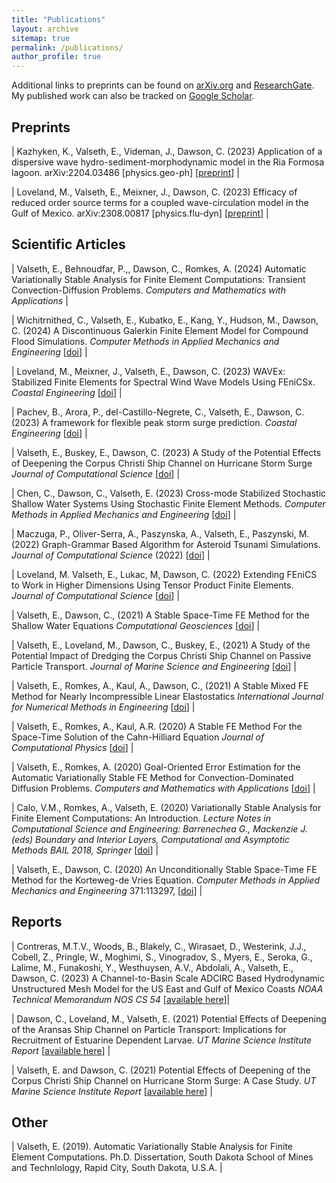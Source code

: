 ```yaml
---
title: "Publications"
layout: archive
sitemap: true
permalink: /publications/
author_profile: true
---
```


Additional links to preprints can be found on [arXiv.org](https://arxiv.org/search/?query=eirik+valseth&searchtype=author&abstracts=show&order=-announced_date_first&size=50) and [ResearchGate](https://www.researchgate.net/profile/Eirik_Valseth).
My published work can also be tracked on [Google Scholar](https://scholar.google.com/citations?user=U-GhD5IAAAAJ&hl=en).

## Preprints

| Kazhyken, K., Valseth, E., Videman, J., Dawson, C. (2023) Application of a dispersive wave hydro-sediment-morphodynamic model in the Ria Formosa lagoon. arXiv:2204.03486 [physics.geo-ph]  [[preprint](https://arxiv.org/abs/2204.03486)] |

| Loveland, M., Valseth, E., Meixner, J., Dawson, C. (2023) Efficacy of reduced order source terms for a coupled wave-circulation model in the Gulf of Mexico. arXiv:2308.00817 [physics.flu-dyn]  [[preprint](https://arxiv.org/pdf/2310.06199.pdf)]   |






## Scientific Articles
| Valseth, E., Behnoudfar, P.,, Dawson, C., Romkes, A. (2024) Automatic Variationally Stable Analysis for Finite Element Computations: Transient Convection-Diffusion Problems. _Computers and Mathematics with Applications_  |

| Wichitrnithed, C., Valseth, E., Kubatko, E., Kang, Y., Hudson, M., Dawson, C. (2024) A Discontinuous Galerkin Finite Element Model for Compound Flood Simulations. _Computer Methods in Applied Mechanics and Engineering_   [[doi](https://doi.org/10.1016/j.cma.2023.116707)] |

| Loveland, M., Meixner, J., Valseth, E.,  Dawson, C. (2023)  WAVEx: Stabilized Finite Elements for Spectral Wind Wave Models Using FEniCSx. _Coastal Engineering_  [[doi](https://doi.org/10.1016/j.coastaleng.2023.104425)] |

| Pachev, B., Arora, P.,  del-Castillo-Negrete, C.,  Valseth, E., Dawson, C. (2023) A framework for flexible peak storm surge prediction. _Coastal Engineering_   [[doi](https://doi.org/10.1016/j.coastaleng.2023.104406)] | 

| Valseth, E., Buskey, E.,  Dawson, C. (2023) A Study of the Potential Effects of Deepening the Corpus Christi Ship Channel on Hurricane Storm Surge _Journal of Computational Science_  [[doi](https://doi.org/10.1016/j.jocs.2023.102138)] |

| Chen, C., Dawson, C., Valseth, E. (2023) Cross-mode Stabilized Stochastic Shallow Water Systems Using Stochastic Finite Element Methods. _Computer Methods in Applied Mechanics and Engineering_   [[doi](https://doi.org/10.1016/j.cma.2022.115873)] |

| Maczuga, P., Oliver-Serra, A., Paszynska, A., Valseth, E., Paszynski, M. (2022) Graph-Grammar Based Algorithm for Asteroid Tsunami Simulations. _Journal of Computational Science_ (2022) [[doi](https://doi.org/10.1016/j.jocs.2022.101856)] |

| Loveland, M. Valseth, E., Lukac, M, Dawson, C. (2022) Extending FEniCS to Work in Higher Dimensions Using Tensor Product Finite Elements. _Journal of Computational Science_   [[doi](https://doi.org/10.1016/j.jocs.2022.101831)] | 

| Valseth, E., Dawson, C., (2021) A Stable Space-Time FE Method for the Shallow Water Equations  _Computational Geosciences_ [[doi](https://doi.org/10.1007/s10596-021-10108-4)]  |

| Valseth, E., Loveland, M., Dawson, C., Buskey, E., (2021) A Study of the Potential Impact of Dredging the Corpus Christi Ship Channel on Passive Particle Transport. _Journal of Marine Science and Engineering_ [[doi](https://doi.org/10.3390/jmse9090935)]  |

| Valseth, E., Romkes, A., Kaul, A.,  Dawson, C., (2021) A Stable Mixed FE Method for Nearly Incompressible Linear Elastostatics  _International Journal for Numerical Methods in Engineering_ [[doi](https://doi.org/10.1002/nme.6743)]  |

| Valseth, E., Romkes, A., Kaul, A.R. (2020) A Stable FE Method For the Space-Time Solution of the Cahn-Hilliard Equation _Journal of Computational Physics_  [[doi](https://doi.org/10.1016/j.jcp.2021.110426)] |

| Valseth, E., Romkes, A. (2020) Goal-Oriented Error Estimation for the Automatic Variationally Stable FE Method for Convection-Dominated Diffusion Problems.  _Computers and Mathematics with Applications_ [[doi](https://doi.org/10.1016/j.camwa.2020.10.019)] |

| Calo, V.M., Romkes, A., Valseth, E.  (2020) Variationally Stable Analysis for Finite Element Computations: An Introduction. _Lecture Notes in Computational Science and Engineering: Barrenechea G., Mackenzie J. (eds) Boundary and Interior Layers, Computational and Asymptotic Methods BAIL 2018, Springer_ [[doi](https://doi.org/10.1007/978-3-030-41800-7)] |

| Valseth, E., Dawson, C. (2020) An Unconditionally Stable Space-Time FE Method for the Korteweg-de Vries Equation. _Computer Methods in Applied Mechanics and Engineering_ 371:113297, [[doi](https://doi.org/10.1016/j.cma.2020.113297)] |

## Reports 


| Contreras, M.T.V., Woods, B., Blakely, C., Wirasaet, D., Westerink, J.J., Cobell, Z., Pringle, W., Moghimi, S., Vinogradov, S., Myers, E., Seroka, G., Lalime, M., Funakoshi, Y., Westhuysen, A.V., Abdolali, A., Valseth, E., Dawson, C. (2023) A Channel-to-Basin Scale ADCIRC Based Hydrodynamic Unstructured Mesh Model for the US East and Gulf of Mexico Coasts _NOAA Technical Memorandum NOS CS 54_ [[available here](https://repository.library.noaa.gov/view/noaa/48079/noaa_48079_DS1.pdf)]|

| Dawson, C., Loveland, M., Valseth, E. (2021) Potential Effects of Deepening of the Aransas Ship Channel on Particle Transport: Implications for Recruitment of Estuarine Dependent Larvae. _UT Marine Science Institute Report_  [[available here](https://utmsi.utexas.edu/images/MSI/Blog_Research/OdenInstitute_PotentialEffectsofDeepeningoftheAransasShipChannelonParticleTransport.pdf)] |


| Valseth, E. and Dawson, C. (2021) Potential Effects of Deepening of the Corpus Christi Ship Channel on Hurricane Storm Surge: A Case Study. _UT Marine Science Institute Report_  [[available here](https://utmsi.utexas.edu/images/MSI/Blog_Research/Valseth_and_Dawson_2022.pdf)] |



## Other

| Valseth, E. (2019). Automatic Variationally Stable Analysis for Finite Element Computations. Ph.D. Dissertation, South Dakota School of Mines and Technlology, Rapid City, South Dakota, U.S.A. |
